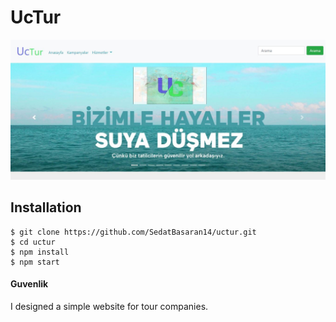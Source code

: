 # UcTur


<img src="uctur1.JPG" />


## Installation

```
$ git clone https://github.com/SedatBasaran14/uctur.git
$ cd uctur
$ npm install
$ npm start
```

#### Guvenlik

I designed a simple website for tour companies.
